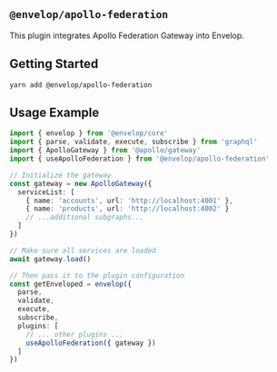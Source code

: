 ## `@envelop/apollo-federation`

This plugin integrates Apollo Federation Gateway into Envelop.

## Getting Started

```
yarn add @envelop/apollo-federation
```

## Usage Example

```ts
import { envelop } from '@envelop/core'
import { parse, validate, execute, subscribe } from 'graphql'
import { ApolloGateway } from '@apollo/gateway'
import { useApolloFederation } from '@envelop/apollo-federation'

// Initialize the gateway
const gateway = new ApolloGateway({
  serviceList: [
    { name: 'accounts', url: 'http://localhost:4001' },
    { name: 'products', url: 'http://localhost:4002' }
    // ...additional subgraphs...
  ]
})

// Make sure all services are loaded
await gateway.load()

// Then pass it to the plugin configuration
const getEnveloped = envelop({
  parse,
  validate,
  execute,
  subscribe,
  plugins: [
    // ... other plugins ...
    useApolloFederation({ gateway })
  ]
})
```

